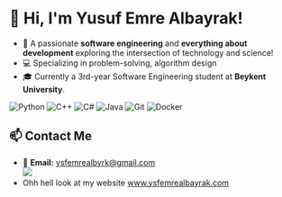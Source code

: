 # 👋 Hi, I'm **Yusuf Emre Albayrak**!  

- 🎯 A passionate **software engineering** and **everything about development** exploring the intersection of technology and science!  
- 💻 Specializing in problem-solving, algorithm design
- 🎓 Currently a 3rd-year Software Engineering student at **Beykent University**.  

![Python](https://img.shields.io/badge/-Python-3776AB?logo=python&logoColor=white&style=flat-square)  ![C++](https://img.shields.io/badge/-C++-00599C?logo=c%2B%2B&logoColor=white&style=flat-square)  ![C#](https://img.shields.io/badge/-C%23-239120?logo=csharp&logoColor=white&style=flat-square)  ![Java](https://img.shields.io/badge/-Java-007396?logo=java&logoColor=white&style=flat-square)  ![Git](https://img.shields.io/badge/-Git-F05032?logo=git&logoColor=white&style=flat-square)  ![Docker](https://img.shields.io/badge/-Docker-2496ED?logo=docker&logoColor=white&style=flat-square)  


## 📫 Contact Me  
- 📧 **Email:** ysfemrealbyrk@gmail.com  
![](https://media.tenor.com/LdPYwrYLgeYAAAAM/guy-funny.gif)
- Ohh hell look at my website www.ysfemrealbayrak.com
